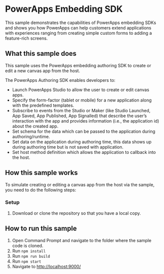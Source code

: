 # PowerApps Embedding SDK 

This sample demonstrates the capabilities of PowerApps embedding SDKs and shows you how PowerApps can help customers extend applications with experiences ranging from creating simple custom forms to adding a feature-rich screens. 

## What this sample does

This sample uses the PowerApps embedding authoring SDK to create or edit a new canvas app from the host.

The PowerApps Authoring SDK enables developers to:
- Launch PowerApps Studio to allow the user to create or edit canvas apps.
- Specify the form-factor (tablet or mobile) for a new application along with the predefined templates.
- Subscribe to events from the Studio or Maker (like Studio Launched, App Saved, App Published, App Signalled) that describe the user’s interaction with the app and provides information (i.e., the application id) about the created app.
- Set schema for the data which can be passed to the application during authoring/runtime.
- Set data on the application during authoring time, this data shows up during authoring time but is not saved with application.
- Set host method definition which allows the application to callback into the host.

## How this sample works

To simulate creating or editing a canvas app from the host via the sample, you need to do the following steps:

### Setup

1. Download or clone the repository so that you have a local copy.

## How to run this sample

1. Open Command Prompt and navigate to the folder where the sample code is cloned.
2. Run `npm install`
3. Run `npm run build`
4. Run `npm start`
5. Navigate to [http://localhost:9000/](https://localhost:9000)
  
  
